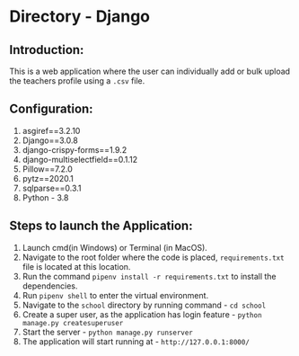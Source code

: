 # Directory - Django

Introduction:
-------------
This is a web application where the user can individually add or bulk upload the teachers profile using a `.csv` file.

Configuration:
--------------
1. asgiref==3.2.10
2. Django==3.0.8
3. django-crispy-forms==1.9.2
4. django-multiselectfield==0.1.12
5. Pillow==7.2.0
6. pytz==2020.1
7. sqlparse==0.3.1
8. Python - 3.8

Steps to launch the Application:
--------------------------------
1. Launch cmd(in Windows) or Terminal (in MacOS).
2. Navigate to the root folder where the code is placed, `requirements.txt` file is located at this location.
3. Run the command `pipenv install -r requirements.txt` to install the dependencies.
4. Run `pipenv shell` to enter the virtual environment.
5. Navigate to the `school` directory by running command - `cd school`
6. Create a super user, as the application has login feature - `python manage.py createsuperuser`
7. Start the server - `python manage.py runserver`
8. The application will start running at - `http://127.0.0.1:8000/`
